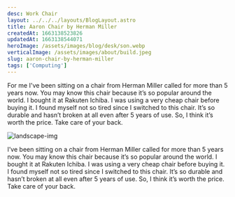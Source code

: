 ```yaml
---
desc: Work Chair
layout: ../../../layouts/BlogLayout.astro
title: Aaron Chair by Herman Miller
createdAt: 1663138523826
updatedAt: 1663138544071
heroImage: /assets/images/blog/desk/son.webp
verticalImage: /assets/images/about/build.jpeg
slug: aaron-chair-by-herman-miller
tags: ['Computing']
---
```


For me I've been sitting on a chair from Herman Miller called for more than 5 years now. You may know this chair because it’s so popular around the world. I bought it at Rakuten Ichiba. I was using a very cheap chair before buying it. I found myself not so tired since I switched to this chair. It’s so durable and hasn’t broken at all even after 5 years of use. So, I think it’s worth the price. Take care of your back.

![landscape-img](/assets/images/blog/desk/son.webp)

I’ve been sitting on a chair from Herman Miller called for more than 5 years now. You may know this chair because it’s so popular around the world. I bought it at Rakuten Ichiba. I was using a very cheap chair before buying it. I found myself not so tired since I switched to this chair. It’s so durable and hasn’t broken at all even after 5 years of use. So, I think it’s worth the price. Take care of your back.
